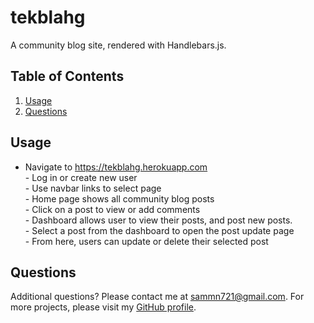 # tekblahg<br>
A community blog site, rendered with Handlebars.js.
## Table of Contents
1. [Usage](#usage)
2. [Questions](#questions)
## Usage
- Navigate to https://tekblahg.herokuapp.com<br>- Log in or create new user<br>- Use navbar links to select page<br>- Home page shows all community blog posts<br>- Click on a post to view or add comments<br>- Dashboard allows user to view their posts, and post new posts.<br>- Select a post from the dashboard to open the post update page<br>- From here, users can update or delete their selected post
## Questions
Additional questions? Please contact me at sammn721@gmail.com.
For more projects, please visit my [GitHub profile](https://github.com/sammn721).
